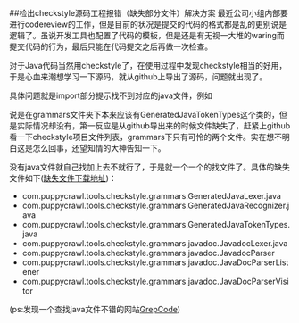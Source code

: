 ##检出checkstyle源码工程报错（缺失部分文件）解决方案
最近公司小组内部要进行codereview的工作，但是目前的状况是提交的代码的格式都是乱的更别说是逻辑了。虽说开发工具也配置了代码的模板，但是还是有无视一大堆的waring而提交代码的行为，最后只能在代码提交之后再做一次检查。
  
对于Java代码当然用checkstyle了，在使用过程中发现checkstyle相当的好用，于是心血来潮想学习一下源码，就从github上导出了源码，问题就出现了。
  
具体问题就是import部分提示找不到对应的java文件，例如

说是在grammars文件夹下本来应该有GeneratedJavaTokenTypes这个类的，但是实际情况却没有，第一反应是从github导出来的时候文件缺失了，赶紧上github看一下checkstyle项目文件列表，grammars下只有可怜的两个文件。实在想不明白这是怎么回事，还望知情的大神告知一下。
  
没有java文件就自己找加上去不就行了，于是就一个一个的找文件了。具体的缺失文件如下([缺失文件下载地址](https://github.com/damon-cwz/personalBlog/tree/master/20150717-%E6%A3%80%E5%87%BAcheckstyle%E6%BA%90%E7%A0%81%E5%B7%A5%E7%A8%8B%E6%8A%A5%E9%94%99%EF%BC%88%E7%BC%BA%E5%A4%B1%E9%83%A8%E5%88%86%E6%96%87%E4%BB%B6%EF%BC%89/java))：
  
* com.puppycrawl.tools.checkstyle.grammars.GeneratedJavaLexer.java
* com.puppycrawl.tools.checkstyle.grammars.GeneratedJavaRecognizer.java
* com.puppycrawl.tools.checkstyle.grammars.GeneratedJavaTokenTypes.java
* com.puppycrawl.tools.checkstyle.grammars.javadoc.JavadocLexer.java
* com.puppycrawl.tools.checkstyle.grammars.javadoc.JavadocParser
* com.puppycrawl.tools.checkstyle.grammars.javadoc.JavaDocParserListener
* com.puppycrawl.tools.checkstyle.grammars.javadoc.JavaDocParserVisitor
  
(ps:发现一个查找java文件不错的网站[GrepCode](http://grepcode.com/))



